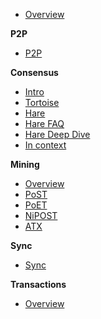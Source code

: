 - [Overview](README.md)

**P2P**
- [P2P](p2p_overview.md)

**Consensus**
- [Intro](consensus_overview.md)
- [Tortoise](consensus_overview.md?#tortoise)
- [Hare](consensus_overview.md?#tortoise)
- [Hare FAQ](hare_FAQ.md)
- [Hare Deep Dive](hare_README.md)
- [In context](consensus_deepdive.md)

**Mining**
- [Overview](mining_overview.md)
- [PoST](post.md)
- [PoET](poet.md)
- [NiPOST](nipost.md)
- [ATX](atx.md)

**Sync**
- [Sync](sync_overview.md)

**Transactions**
- [Overview](transactions_overview.md)

